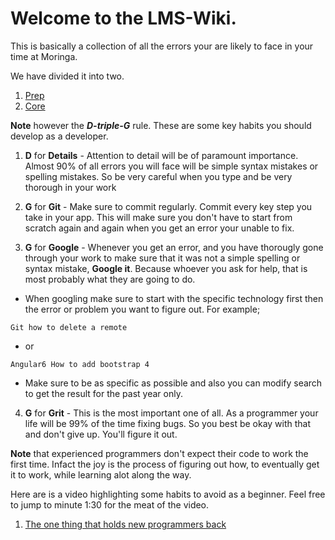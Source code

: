 # Welcome to the LMS-Wiki.

This is basically a collection of all the errors your are likely to face in your time at Moringa. 

We have divided it into two.

1. [Prep](https://github.com/SamNgigi/LMS-wiki/wiki/1.-PREP) 
2. [Core](https://github.com/SamNgigi/LMS-wiki/wiki/2.-CORE)

**Note** however the ***D-triple-G*** rule. These are some key habits you should develop as a developer.

1. **D** for **Details** - Attention to detail will be of paramount importance. Almost 90% of all errors you will face will be simple syntax mistakes or spelling mistakes. So be very careful when you type and be very thorough in your work

2. **G** for **Git** - Make sure to commit regularly. Commit every key step you take in your app. This will make sure you don't have to start from scratch again and again when you get an error your unable to fix.

3. **G** for **Google** - Whenever you get an error, and you have thorougly gone through your work to make sure that it was not a simple spelling or syntax mistake, **Google it**. Because whoever you ask for help, that is most probably what they are going to do.

* When googling make sure to start with the specific technology first then the error or problem you want to figure out. For example;

 ```
 Git how to delete a remote
 ```
* or
 ```
 Angular6 How to add bootstrap 4
 ```
* Make sure to be as specific as possible and also you can modify search to get the result for the past year only.


4. **G** for **Grit** - This is the most important one of all. As a programmer your life will be 99% of the time fixing bugs. So you best be okay with that and don't give up. You'll figure it out.

**Note** that experienced programmers don't expect their code to work the first time. Infact the joy is the process of figuring out how, to eventually get it to work, while learning alot along the way.

Here are is a video highlighting some habits to avoid as a beginner. Feel free to jump to minute 1:30 for the meat of the video.

1. [The one thing that holds new programmers back](https://www.youtube.com/watch?v=YV8DldSzZvQ)

